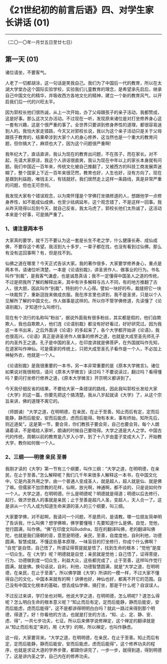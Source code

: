 # 《21世纪初的前言后语》四、对学生家长讲话 (01)

------

（二〇一〇年一月廿五日至廿七日）

## 第一天 (01)

诸位请坐，不要客气。

人老了一切都胡涂，这一句话是笑我自己。我们为了中国后一代的教育，所以在太湖大学堂办这个国际实验学校，实验我们儿童教育的理念，是希望承先启后，继承自己中国文化的精华，并吸收西方各地文化的精神，建立一个新的教育风气，以开启我们后一代的兴旺太平。

因为郭校长他们很热诚，从上一次开始，办了父母跟孩子的亲子活动，我都赞成，这是好事。那么这次又办活动。不过现在一听，发现原来诸位是对打坐修养身心这一套有兴趣，这是个很严重的事了。全世界只要讲到修身养性的道理，都很容易迷到人的。我怕大家走错路，今天又对郭校长说，我以为这个亲子活动只是关于父母跟孩子教育的，结果牵涉到大家个人的身心修养，这当然也是一个重大的教育问题，但你搞大了，麻烦也大了，因为这个问题很严重啊!

我年纪大了，直话直讲，我认为现在的教育出问题，不在孩子，而在家长。对不起，先请大家原谅，我这个人讲话很直爽，我认为现在中年以上的家长本身就有问题。我们中国近一百年来，传统文化被自己推翻了，又被西方的科技工商发展弄迷糊了，整个国家上下近一百年来很茫然，教育也好，人生也好，没有方向了。现在是跟到利益跑，唯钱主义，有钱就好。我们居然走上这样一条路线，真是非常严重的问题，但也无可奈何。

我发现大家有个错误观念，以为南怀瑾是个学佛打坐搞修道的人，想跟他学一点修身养性，如不能成仙成佛，也至少祛病延年。这个观念错了，不是这样一回事。我从昨天晓得以后到今天，就自己反省，我太马虎了，郭校长他们太热诚了，这活动本来是个好事，可是搞严重了。

### 1、请注意两本书

大家真的要学，就千万不要认为这一套是长生不老之学，什么健康长寿、成仙成佛，不要存这个希望。我活到九十多岁，一辈子都在找，也没有看到过仙佛。那么有没有这回事啊？有，但是找不到。

仙佛之道在哪里？今天正式告诉大家。我的著作很多，大家要学修养身心，重点是两本书，请诸位听清楚，一本是《论语别裁》，讲圣贤作人、做事业的行为。书名叫作“别裁”，是我客气谦虚，也是诚恳真话；我不一定懂得中国圣人之道的传统，不过是把我所了解的解释出来，其中有许多解释与古人不同，有的地方推翻了古人，很大胆，因此叫作“别裁”，特别的个人心得。譬如一块好的布，裁缝把它一块一块裁剪了，重新逗拢来做成衣服。我在序言里也讲到，我不是圣贤，只是以个人见解所了解的中国文化，作人做事是这样的。所以你不管学佛修道，先读懂了《论语别裁》，才知道什么叫修行。

现在有个流行的名称叫“粉丝”，据说外面我有很多粉丝，其实都是假的，他们自欺欺人，我也自欺欺人，他们连《论语别裁》都没有好好看过，好好研究过。因为我这一本书出来，之后外面讲《论语》的多起来了，各个大学都开始讲《论语》，我也很高兴。《论语》真正是讲圣贤作人做事的修养之道，也就是大成至圣先师孔子的内圣外王之道。孔子是中国的圣人，在印度讲就是佛菩萨，在外国就叫作先知，在道家叫作神仙。可是儒家的传统上，只把大成至圣孔子看作是一个人，不必加上神秘外衣，他就是一个人。

《论语别裁》是我很重要的一本书，另一本非常重要的是《原本大学微言》。诸位如果说对我很相信，请问《原本大学微言》读过吗？不要说读过，翻过吗？看得懂吗？要问打坐修行修养之道，《原本大学微言》开宗明义都讲到了。

今天我仔细反省的结果，不要给大家一条错误的路线，因此我叫郭校长发给大家《大学》的这一篇，你要先把这个搞清楚。我从八岁起就读《大学》了，从这个宗旨来讲，佛的道理不离它的。

（师朗诵）“大学之道，在明明德，在亲民，在止于至善。知止而后有定，定而后能静，静而后能安，安而后能虑，虑而后能得。物有本末，事有终始，知所先后，则近道矣”。这是第一节，要会背，你们教孩子要会背，自己也要会背。每个人朗诵着读，不是唱给人家听，朗诵的时候自己要晓得。大学之道是大人之学。中国古代的传统，周朝以前的教育是八岁入小学，到了十八岁由童子变成大人了，开始教大学，教你如何做一个人。

### 2、三纲——明德 亲民 至善

我刚才读的《大学》第一节有三个纲要，叫作三纲：“大学之道，在明明德，在亲民，在止于至善。”怎么解释呢？我们几千年来很多人解释这一本书，在中国文化中，它是内圣外用之学，由一个普通人变成圣人，就是超人，超人就是仙、就是佛了嘛。但儒家不加宗教的花样，仙啊，放光啊，神通啊，都不谈的，只是说如何作一个人。大学之道，在明明德。什么是明德呢？明德就是得道；明德以后去修行，起行，做济世救人的事就是亲民；止于至善是超凡人圣，变超人，天人合一了。这是讲从一个凡人成为知道生命来源的圣人的三个纲要，叫三纲。

大家要学佛，对不起啊，我请问一个问题，不是质问，是请教。哪一位朋友简单明了告诉我，什么叫佛？想学佛嘛，佛学要懂哦！先要知道什么是佛。自觉，觉他，觉行圆满，叫作佛。“佛”在印度文叫Buddha，现在的翻译叫佛，老的翻译叫佛陀，也就是我们唐朝的音，意思是明德，亲民，至善，自度度他，自利利他，功德圆满，智慧成就。不懂这些基本原理，一味盲目的打坐修行，你成个什么佛啊？ “自觉”是自悟，自己悟了，所谓证得菩提就是悟了，找到生命的根本；“觉他”是度一切众生。在《大学》呢？明德就是自觉；亲民就是觉他；自己悟了，证得菩提，行为、功德做到度一切众生，利益大众，这些都完成了，止于至善，这样叫作觉行圆满，就是佛。换句话说，自利，利他，功德智慧圆满，就是“大学之道，在明明德，在亲民，在止于至善”。所以佛学跟《大学》所讲的一模一样，不过大家不懂得自己的文化，中国本来就有的啊！讲佛也好，神仙也好，都离不开它的范围。自己没有中国文化根本的基础，想去成仙学佛，搞打坐，那是干什么呢？自误误人。

不过反过来讲，学打坐也对啊。他说大学之道，在明明德，怎么明呢?？道怎么得呢？怎么明白生命的根本意义呢？“知止而后有定，定而后能静，静而后能安，安而后能虑，虑而后能得”，这不是都讲得明明白白吗？就此一路过来得到那个明德，得道了。好！你看他的方法，也就是打坐的方法，“知、止、定、静、安、虑、得”，一共七步功夫，七证。所以后来佛学说修禅定，这个禅定的翻译就是从“知止而后有定”来的，用《大学》的啊，所以禅定，也叫作静虑。

这一段，大家要背来。“大学之道，在明明德，在亲民，在止于至善。知止而后有定，定而后能静，静而后能安，安而后能虑，虑而后能得”。这个修养功夫的程序，也就是求证大道的学养步骤，都跟你讲完了，一步一步，就得到道，得到明德了。这是讲内圣之学，自己内在的修养功夫。

